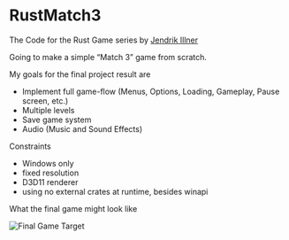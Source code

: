 # RustMatch3
The Code for the Rust Game series by [Jendrik Illner](https://www.jendrikillner.com)

Going to make a simple “Match 3” game from scratch.

My goals for the final project result are

- Implement full game-flow (Menus, Options, Loading, Gameplay, Pause screen, etc.)
- Multiple levels
- Save game system
- Audio (Music and Sound Effects)

Constraints
- Windows only
- fixed resolution
- D3D11 renderer
- using no external crates at runtime, besides winapi

What the final game might look like

![Final Game Target](https://www.jendrikillner.com/img/posts/rust-game-series-match3/game_design.png "Final Game Target")
